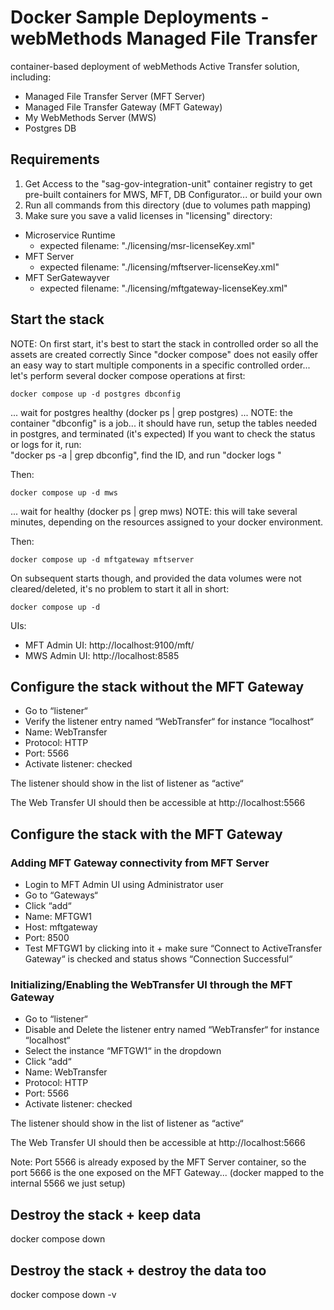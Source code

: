 # Docker Sample Deployments - webMethods Managed File Transfer

container-based deployment of webMethods Active Transfer solution, including:
 - Managed File Transfer Server (MFT Server)
 - Managed File Transfer Gateway (MFT Gateway)
 - My WebMethods Server (MWS)
 - Postgres DB

## Requirements

1) Get Access to the "sag-gov-integration-unit" container registry to get pre-built containers for MWS, MFT, DB Configurator... or build your own
2) Run all commands from this directory (due to volumes path mapping)
3) Make sure you save a valid licenses in "licensing" directory:
 - Microservice Runtime
   - expected filename: "./licensing/msr-licenseKey.xml"
 - MFT Server
   - expected filename: "./licensing/mftserver-licenseKey.xml"
 - MFT SerGatewayver
   - expected filename: "./licensing/mftgateway-licenseKey.xml"

## Start the stack

NOTE: On first start, it's best to start the stack in controlled order so all the assets are created correctly
Since "docker compose" does not easily offer an easy way to start multiple components in a specific controlled order... let's perform several docker compose operations at first:

```
docker compose up -d postgres dbconfig
```

... wait for postgres healthy (docker ps | grep postgres) ...
NOTE: the container "dbconfig" is a job... it should have run, setup the tables needed in postgres, and terminated (it's expected)
If you want to check the status or logs for it, run:  
"docker ps -a | grep dbconfig", find the ID, and run "docker logs <dbconfig container id>"

Then:
```
docker compose up -d mws
```

... wait for healthy (docker ps | grep mws)
NOTE: this will take several minutes, depending on the resources assigned to your docker environment.

Then:
```
docker compose up -d mftgateway mftserver
```

On subsequent starts though, and provided the data volumes were not cleared/deleted, it's no problem to start it all in short:
```
docker compose up -d 
```

UIs:
- MFT Admin UI: http://localhost:9100/mft/
- MWS Admin UI: http://localhost:8585

## Configure the stack without the MFT Gateway

- Go to “listener“
- Verify the listener entry named “WebTransfer“ for instance “localhost“
- Name: WebTransfer
- Protocol: HTTP
- Port: 5566
- Activate listener: checked

The listener should show in the list of listener as “active“

The Web Transfer UI should then be accessible at http://localhost:5566

## Configure the stack with the MFT Gateway

### Adding MFT Gateway connectivity from MFT Server

- Login to MFT Admin UI  using Administrator user
- Go to “Gateways“ 
- Click “add“
- Name: MFTGW1
- Host: mftgateway
- Port: 8500
- Test MFTGW1 by clicking into it + make sure “Connect to ActiveTransfer Gateway“ is checked and status shows “Connection Successful“

### Initializing/Enabling the WebTransfer UI through the MFT Gateway

- Go to “listener“
- Disable and Delete the listener entry named “WebTransfer“ for instance “localhost“
- Select the instance “MFTGW1“ in the dropdown
- Click “add“
- Name: WebTransfer
- Protocol: HTTP
- Port: 5566
- Activate listener: checked

The listener should show in the list of listener as “active“

The Web Transfer UI should then be accessible at http://localhost:5666

Note: Port 5566 is already exposed by the MFT Server container, so the port 5666 is the one exposed on the MFT Gateway... (docker mapped to the internal 5566 we just setup)

## Destroy the stack + keep data

docker compose down

## Destroy the stack + destroy the data too

docker compose down -v
